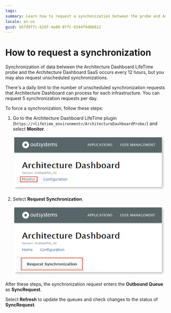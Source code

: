 ```yaml
---
tags: 
summary: Learn how to request a synchonization between the probe and Architecture Dashboard.
locale: en-us
guid: b67d9ffc-b28f-4e00-8ffc-6544f9d66812
---
```



# How to request a synchronization

Synchronization of data between the Architecture Dashboard LifeTime probe and the Architecture Dashboard SaaS occurs every 12 hours, but you may also request unscheduled synchronizations.

<div class="info" markdown="1">

There's a daily limit to the number of unscheduled synchronization requests that Architecture Dashboard can process for each infrastructure. You can request 5 synchronization requests per day. 

</div>

To force a synchronization, follow these steps:

1. Go to the Architecture Dashboard LifeTime plugin (`https://<lifetime_environment>/ArchitectureDashboardProbe/`) and select **Monitor**.

    ![](images/sync-plugin-monitor.png?width=575)

1. Select **Request Synchronization**.

    ![](images/sync-plugin-request.png?width=575)

After these steps, the synchronization request enters the **Outbound Queue** as **SyncRequest**.

<div class="info" markdown="1">

Select **Refresh** to update the queues and check changes to the status of **SyncRequest**.

</div>
